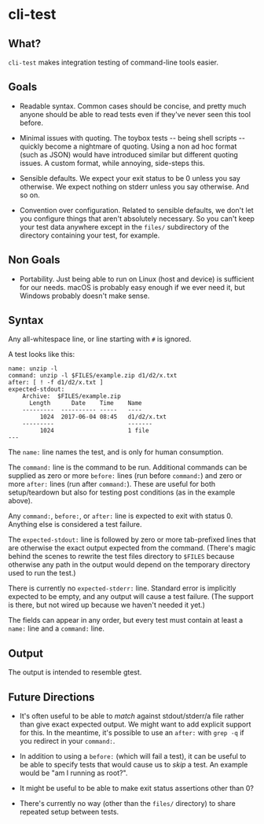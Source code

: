 # cli-test

## What?

`cli-test` makes integration testing of command-line tools easier.

## Goals

* Readable syntax. Common cases should be concise, and pretty much anyone
  should be able to read tests even if they've never seen this tool before.

* Minimal issues with quoting. The toybox tests -- being shell scripts --
  quickly become a nightmare of quoting. Using a non ad hoc format (such as
  JSON) would have introduced similar but different quoting issues. A custom
  format, while annoying, side-steps this.

* Sensible defaults. We expect your exit status to be 0 unless you say
  otherwise. We expect nothing on stderr unless you say otherwise. And so on.

* Convention over configuration. Related to sensible defaults, we don't let you
  configure things that aren't absolutely necessary. So you can't keep your test
  data anywhere except in the `files/` subdirectory of the directory containing
  your test, for example.

## Non Goals

* Portability. Just being able to run on Linux (host and device) is sufficient
  for our needs. macOS is probably easy enough if we ever need it, but Windows
  probably doesn't make sense.

## Syntax

Any all-whitespace line, or line starting with `#` is ignored.

A test looks like this:
```
name: unzip -l
command: unzip -l $FILES/example.zip d1/d2/x.txt
after: [ ! -f d1/d2/x.txt ]
expected-stdout:
	Archive:  $FILES/example.zip
	  Length      Date    Time    Name
	---------  ---------- -----   ----
	     1024  2017-06-04 08:45   d1/d2/x.txt
	---------                     -------
	     1024                     1 file
---
```

The `name:` line names the test, and is only for human consumption.

The `command:` line is the command to be run. Additional commands can be
supplied as zero or more `before:` lines (run before `command:`) and zero or
more `after:` lines (run after `command:`). These are useful for both
setup/teardown but also for testing post conditions (as in the example above).

Any `command:`, `before:`, or `after:` line is expected to exit with status 0.
Anything else is considered a test failure.

The `expected-stdout:` line is followed by zero or more tab-prefixed lines that
are otherwise the exact output expected from the command. (There's magic behind
the scenes to rewrite the test files directory to `$FILES` because otherwise any
path in the output would depend on the temporary directory used to run the test.)

There is currently no `expected-stderr:` line. Standard error is implicitly
expected to be empty, and any output will cause a test failure. (The support is
there, but not wired up because we haven't needed it yet.)

The fields can appear in any order, but every test must contain at least a
`name:` line and a `command:` line.

## Output

The output is intended to resemble gtest.

## Future Directions

* It's often useful to be able to *match* against stdout/stderr/a file rather
  than give exact expected output. We might want to add explicit support for
  this. In the meantime, it's possible to use an `after:` with `grep -q` if
  you redirect in your `command:`.

* In addition to using a `before:` (which will fail a test), it can be useful
  to be able to specify tests that would cause us to *skip* a test. An example
  would be "am I running as root?".

* It might be useful to be able to make exit status assertions other than 0?

* There's currently no way (other than the `files/` directory) to share repeated
  setup between tests.
